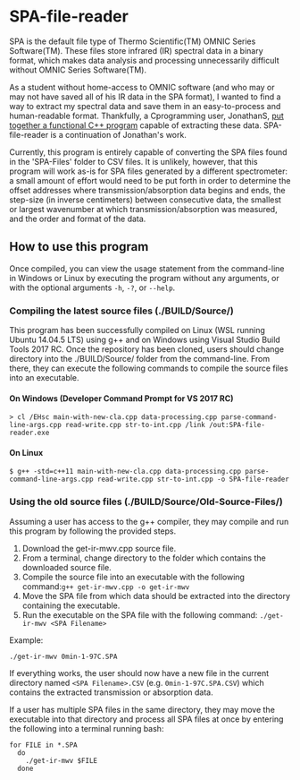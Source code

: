 # SPA-file-reader

SPA is the default file type of Thermo Scientific(TM) OMNIC Series Software(TM). These files store infrared (IR) spectral data in a binary format, which makes data analysis and processing unnecessarily difficult without OMNIC Series Software(TM).

As a student without home-access to OMNIC software (and who may or may not have saved all of his IR data in the SPA format), I wanted to find a way to extract my spectral data and save them in an easy-to-process and human-readable format. Thankfully, a Cprogramming user, JonathanS, [put together a functional C++ program](https://cboard.cprogramming.com/cplusplus-programming/152474-reading-ir-spectrosopy-file-spa-file-unknown-binary-file.html) capable of extracting these data. SPA-file-reader is a continuation of Jonathan's work.

Currently, this program is entirely capable of converting the SPA files found in the 'SPA-Files' folder to CSV files. It is unlikely, however, that this program will work as-is for SPA files generated by a different spectrometer: a small amount of effort would need to be put forth in order to determine the offset addresses where transmission/absorption data begins and ends, the step-size (in inverse centimeters) between consecutive data, the smallest or largest wavenumber at which transmission/absorption was measured, and the order and format of the data.

## How to use this program

Once compiled, you can view the usage statement from the command-line in Windows or Linux by executing the program without any arguments, or with the optional arguments `-h`, `-?`, or `--help`.

### Compiling the latest source files (./BUILD/Source/)

This program has been successfully compiled on Linux (WSL running Ubuntu 14.04.5 LTS) using g++ and on Windows using Visual Studio Build Tools 2017 RC. Once the repository has been cloned, users should change directory into the ./BUILD/Source/ folder from the command-line. From there, they can execute the following commands to compile the source files into an executable.

#### On Windows (Developer Command Prompt for VS 2017 RC)
```
> cl /EHsc main-with-new-cla.cpp data-processing.cpp parse-command-line-args.cpp read-write.cpp str-to-int.cpp /link /out:SPA-file-reader.exe
```

#### On Linux
```
$ g++ -std=c++11 main-with-new-cla.cpp data-processing.cpp parse-command-line-args.cpp read-write.cpp str-to-int.cpp -o SPA-file-reader
```

### Using the old source files (./BUILD/Source/Old-Source-Files/)

Assuming a user has access to the g++ compiler, they may compile and run this program by following the provided steps.

1. Download the get-ir-mwv.cpp source file.
2. From a terminal, change directory to the folder which contains the downloaded source file.
3. Compile the source file into an executable with the following command:`g++ get-ir-mwv.cpp -o get-ir-mwv`
4. Move the SPA file from which data should be extracted into the directory containing the executable.
5. Run the executable on the SPA file with the following command: `./get-ir-mwv <SPA Filename>`

Example:
```
./get-ir-mwv 0min-1-97C.SPA
```

If everything works, the user should now have a new file in the current directory named `<SPA Filename>.CSV` (e.g. `0min-1-97C.SPA.CSV`) which contains the extracted transmission or absorption data.

If a user has multiple SPA files in the same directory, they may move the executable into that directory and process all SPA files at once by entering the following into a terminal running bash:
```
for FILE in *.SPA
  do
    ./get-ir-mwv $FILE
  done
```
